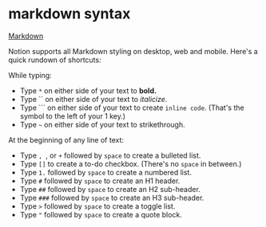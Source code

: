 # markdown syntax

[Markdown](https://www.notion.so/help/customize-and-style-your-content#markdown)

Notion supports all Markdown styling on desktop, web and mobile. Here's a quick rundown of shortcuts:

While typing:

- Type `*` on either side of your text to **bold.**
- Type `` on either side of your text to *italicize*.
- Type ``` on either side of your text to create `inline code`. (That's the symbol to the left of your 1 key.)
- Type `~` on either side of your text to strikethrough.

At the beginning of any line of text:

- Type ``, ``, or `+` followed by `space` to create a bulleted list.
- Type `[]` to create a to-do checkbox. (There's no `space` in between.)
- Type `1.` followed by `space` to create a numbered list.
- Type `#` followed by `space` to create an H1 header.
- Type `##` followed by `space` to create an H2 sub-header.
- Type `###` followed by `space` to create an H3 sub-header.
- Type `>` followed by `space` to create a toggle list.
- Type `"` followed by `space` to create a quote block.